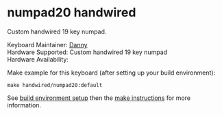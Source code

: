 # numpad20 handwired

Custom handwired 19 key numpad.

Keyboard Maintainer: [Danny](https://github.com/nooges)  
Hardware Supported: Custom handwired 19 key numpad  
Hardware Availability: 

Make example for this keyboard (after setting up your build environment):

    make handwired/numpad20:default

See [build environment setup](https://docs.qmk.fm/#/getting_started_build_tools) then the [make instructions](https://docs.qmk.fm/#/getting_started_make_guide) for more information.
